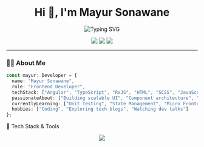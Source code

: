 <h1 align="center">Hi 👋, I'm Mayur Sonawane</h1>

<p align="center">
  <img src="https://readme-typing-svg.herokuapp.com?font=Fira+Code&size=24&pause=1000&color=0F74BD&center=true&vCenter=true&width=435&lines=Angular+Developer;TypeScript+Enthusiast;Clean+Code+Advocate;Always+Learning+New+Tech" alt="Typing SVG" />
</p>

<p align="center">
  <a href="mailto:mgsonawane2480@gmail.com"><img src="https://img.shields.io/badge/Email-Contact-red?style=for-the-badge&logo=gmail" /></a>
  <a href="https://www.linkedin.com/in/mayur-sonawane" target="_blank"><img src="https://img.shields.io/badge/LinkedIn-Connect-blue?style=for-the-badge&logo=linkedin" /></a>
  <a href="https://github.com/mayursonawane1"><img src="https://img.shields.io/badge/GitHub-Follow-black?style=for-the-badge&logo=github" /></a>
</p>

---

### 🧑‍💻 About Me

```ts
const mayur: Developer = {
  name: "Mayur Sonawane",
  role: "Frontend Developer",
  techStack: ["Angular", "TypeScript", "RxJS", "HTML", "SCSS", "JavaScript"],
  passionateAbout: ["Building scalable UI", "Component architecture", "UX improvements"],
  currentlyLearning: ["Unit Testing", "State Management", "Micro Frontends"],
  hobbies: ["Coding", "Exploring tech blogs", "Watching dev talks"]
};

```
🔧 Tech Stack & Tools
<p align="center"> <img src="https://skillicons.dev/icons?i=angular,typescript,javascript,html,css,bootstrap,tailwind,git,github,vscode,figma" /> </p>
